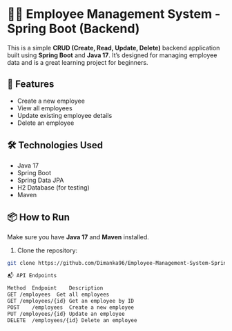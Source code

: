 # 🧑‍💼 Employee Management System - Spring Boot (Backend)

This is a simple **CRUD (Create, Read, Update, Delete)** backend application built using **Spring Boot** and **Java 17**. It’s designed for managing employee data and is a great learning project for beginners.

## 🚀 Features

- Create a new employee
- View all employees
- Update existing employee details
- Delete an employee

## 🛠️ Technologies Used

- Java 17
- Spring Boot
- Spring Data JPA
- H2 Database (for testing)
- Maven

## 📦 How to Run

Make sure you have **Java 17** and **Maven** installed.

1. Clone the repository:
```bash
git clone https://github.com/Dimanka96/Employee-Management-System-Spring-Boot-Back-End.git

📬 API Endpoints

Method	Endpoint	Description
GET	/employees	Get all employees
GET	/employees/{id}	Get an employee by ID
POST	/employees	Create a new employee
PUT	/employees/{id}	Update an employee
DELETE	/employees/{id}	Delete an employee
